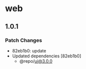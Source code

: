 # web

## 1.0.1

### Patch Changes

- 82eb1b0: update
- Updated dependencies [82eb1b0]
  - @repo/ui@3.0.0
